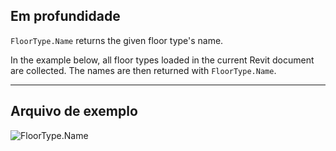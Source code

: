 ## Em profundidade
`FloorType.Name` returns the given floor type's name.

In the example below, all floor types loaded in the current Revit document are collected. The names are then returned with `FloorType.Name`.
___
## Arquivo de exemplo

![FloorType.Name](./Revit.Elements.FloorType.Name_img.jpg)
